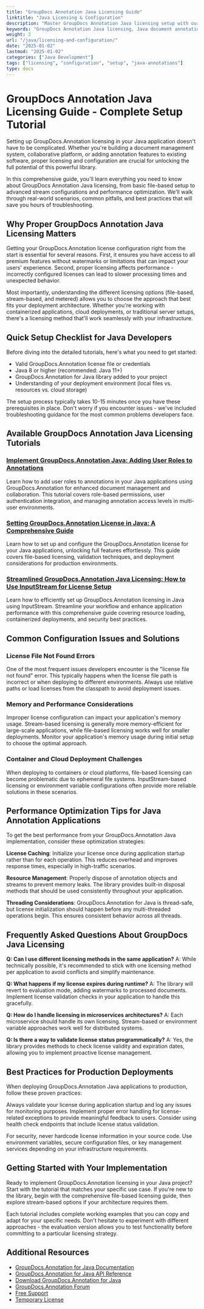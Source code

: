 ```yaml
---
title: "GroupDocs Annotation Java Licensing Guide"
linktitle: "Java Licensing & Configuration"
description: "Master GroupDocs Annotation Java licensing setup with our comprehensive guide. Learn file, stream, and metered licensing plus configuration best practices."
keywords: "GroupDocs Annotation Java licensing, Java document annotation setup, GroupDocs license configuration, annotation library Java, Java annotation implementation"
weight: 2
url: "/java/licensing-and-configuration/"
date: "2025-01-02"
lastmod: "2025-01-02"
categories: ["Java Development"]
tags: ["licensing", "configuration", "setup", "java-annotations"]
type: docs
---
```

# GroupDocs Annotation Java Licensing Guide - Complete Setup Tutorial

Setting up GroupDocs.Annotation licensing in your Java application doesn't have to be complicated. Whether you're building a document management system, collaborative platform, or adding annotation features to existing software, proper licensing and configuration are crucial for unlocking the full potential of this powerful library.

In this comprehensive guide, you'll learn everything you need to know about GroupDocs Annotation Java licensing, from basic file-based setup to advanced stream configurations and performance optimization. We'll walk through real-world scenarios, common pitfalls, and best practices that will save you hours of troubleshooting.

## Why Proper GroupDocs Annotation Java Licensing Matters

Getting your GroupDocs.Annotation license configuration right from the start is essential for several reasons. First, it ensures you have access to all premium features without watermarks or limitations that can impact your users' experience. Second, proper licensing affects performance - incorrectly configured licenses can lead to slower processing times and unexpected behavior.

Most importantly, understanding the different licensing options (file-based, stream-based, and metered) allows you to choose the approach that best fits your deployment architecture. Whether you're working with containerized applications, cloud deployments, or traditional server setups, there's a licensing method that'll work seamlessly with your infrastructure.

## Quick Setup Checklist for Java Developers

Before diving into the detailed tutorials, here's what you need to get started:

- Valid GroupDocs.Annotation license file or credentials
- Java 8 or higher (recommended: Java 11+)
- GroupDocs.Annotation for Java library added to your project
- Understanding of your deployment environment (local files vs. resources vs. cloud storage)

The setup process typically takes 10-15 minutes once you have these prerequisites in place. Don't worry if you encounter issues - we've included troubleshooting guidance for the most common problems developers face.

## Available GroupDocs Annotation Java Licensing Tutorials

### [Implement GroupDocs.Annotation Java: Adding User Roles to Annotations](./implement-groupdocs-annotation-java-user-roles/)
Learn how to add user roles to annotations in your Java applications using GroupDocs.Annotation for enhanced document management and collaboration. This tutorial covers role-based permissions, user authentication integration, and managing annotation access levels in multi-user environments.

### [Setting GroupDocs.Annotation License in Java: A Comprehensive Guide](./groupdocs-annotation-license-java-setup/)
Learn how to set up and configure the GroupDocs.Annotation license for your Java applications, unlocking full features effortlessly. This guide covers file-based licensing, validation techniques, and deployment considerations for production environments.

### [Streamlined GroupDocs.Annotation Java Licensing: How to Use InputStream for License Setup](./groupdocs-annotation-java-inputstream-license-setup/)
Learn how to efficiently set up GroupDocs.Annotation licensing in Java using InputStream. Streamline your workflow and enhance application performance with this comprehensive guide covering resource loading, containerized deployments, and security best practices.

## Common Configuration Issues and Solutions

### License File Not Found Errors
One of the most frequent issues developers encounter is the "license file not found" error. This typically happens when the license file path is incorrect or when deploying to different environments. Always use relative paths or load licenses from the classpath to avoid deployment issues.

### Memory and Performance Considerations
Improper license configuration can impact your application's memory usage. Stream-based licensing is generally more memory-efficient for large-scale applications, while file-based licensing works well for smaller deployments. Monitor your application's memory usage during initial setup to choose the optimal approach.

### Container and Cloud Deployment Challenges
When deploying to containers or cloud platforms, file-based licensing can become problematic due to ephemeral file systems. InputStream-based licensing or environment variable configurations often provide more reliable solutions in these scenarios.

## Performance Optimization Tips for Java Annotation Applications

To get the best performance from your GroupDocs.Annotation Java implementation, consider these optimization strategies:

**License Caching**: Initialize your license once during application startup rather than for each operation. This reduces overhead and improves response times, especially in high-traffic scenarios.

**Resource Management**: Properly dispose of annotation objects and streams to prevent memory leaks. The library provides built-in disposal methods that should be used consistently throughout your application.

**Threading Considerations**: GroupDocs.Annotation for Java is thread-safe, but license initialization should happen before any multi-threaded operations begin. This ensures consistent behavior across all threads.

## Frequently Asked Questions About GroupDocs Java Licensing

**Q: Can I use different licensing methods in the same application?**
A: While technically possible, it's recommended to stick with one licensing method per application to avoid conflicts and simplify maintenance.

**Q: What happens if my license expires during runtime?**
A: The library will revert to evaluation mode, adding watermarks to processed documents. Implement license validation checks in your application to handle this gracefully.

**Q: How do I handle licensing in microservices architectures?**
A: Each microservice should handle its own licensing. Stream-based or environment variable approaches work well for distributed systems.

**Q: Is there a way to validate license status programmatically?**
A: Yes, the library provides methods to check license validity and expiration dates, allowing you to implement proactive license management.

## Best Practices for Production Deployments

When deploying GroupDocs.Annotation Java applications to production, follow these proven practices:

Always validate your license during application startup and log any issues for monitoring purposes. Implement proper error handling for license-related exceptions to provide meaningful feedback to users. Consider using health check endpoints that include license status validation.

For security, never hardcode license information in your source code. Use environment variables, secure configuration files, or key management services depending on your infrastructure requirements.

## Getting Started with Your Implementation

Ready to implement GroupDocs.Annotation licensing in your Java project? Start with the tutorial that matches your specific use case. If you're new to the library, begin with the comprehensive file-based licensing guide, then explore stream-based options if your architecture requires them.

Each tutorial includes complete working examples that you can copy and adapt for your specific needs. Don't hesitate to experiment with different approaches - the evaluation version allows you to test functionality before committing to a particular licensing strategy.

## Additional Resources

- [GroupDocs.Annotation for Java Documentation](https://docs.groupdocs.com/annotation/java/)
- [GroupDocs.Annotation for Java API Reference](https://reference.groupdocs.com/annotation/java/)
- [Download GroupDocs.Annotation for Java](https://releases.groupdocs.com/annotation/java/)
- [GroupDocs.Annotation Forum](https://forum.groupdocs.com/c/annotation)
- [Free Support](https://forum.groupdocs.com/)
- [Temporary License](https://purchase.groupdocs.com/temporary-license/)
